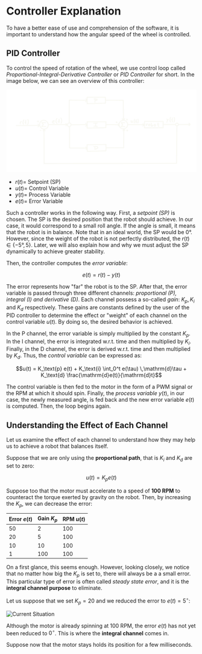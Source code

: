# Controller Explanation

To have a better ease of use and comprehension of the software, it is important to understand how the angular speed of the wheel is controlled. 

## PID Controller

To control the speed of rotation of the wheel, we use control loop called _Proportional-Integral-Derivative Controller_ or _PID Controller_ for short. In the image below, we can see an overview of this controller: 

![PID Controller Overview](../images/pid_diagram.png)
 
- $r(t) =$ Setpoint (SP)
- $u(t) =$ Control Variable
- $y(t) =$ Process Variable
- $e(t) =$ Error Variable

Such a controller works in the following way. First, a _setpoint (SP)_ is chosen. The SP is the desired position that the robot should achieve. In our case, it would correspond to a small roll angle. If the angle is small, it means that the robot is in balance. Note that in an ideal world, the SP would be $0°$. However, since the weight of the robot is not perfectly distributed, the $r(t) \in \left\{ -5°, 5 \right\}$. Later, we will also explain how and why we must adjust the SP dynamically to achieve greater stability.

Then, the controller computes the _error variable_:

$$e(t) = r(t) - y(t)$$

The error represents how "far" the robot is to the SP. After that, the error variable is passed through three different channels: _proportional (P), integral (I) and derivative (D)_. Each channel possess a so-called _gain_: $K_{p}, K_{i}$ and $K_{d}$ respectively. These gains are constants defined by the user of the PID controller to determine the effect or "weight" of each channel on the control variable $u(t)$. By doing so, the desired behavior is achieved.

In the P channel, the error variable is simply multiplied by the constant $K_{p}$. In the I channel, the error is integrated w.r.t. time and then multiplied by $K_{i}$. Finally, in the D channel, the error is derived w.r.t. time and then multiplied by $K_{d}$. Thus, the _control variable_ can be expressed as: 

$$u(t) = K_\text{p} e(t) + K_\text{i} \int_0^t e(\tau) \,\mathrm{d}\tau + K_\text{d} \frac{\mathrm{d}e(t)}{\mathrm{d}t}$$

The control variable is then fed to the motor in the form of a PWM signal or the RPM at which it should spin. Finally, the _process variable_ $y(t)$, in our case, the newly measured angle, is fed back and the new error variable $e(t)$ is computed. Then, the loop begins again. 

## Understanding the Effect of Each Channel

Let us examine the effect of each channel to understand how they may help us to achieve a robot that balances itself. 

Suppose that we are only using the **proportional path**, that is $K_{i}$ and $K_{d}$ are set to zero: 

$$u(t) = K_{p}e(t)$$

Suppose too that the motor must accelerate to a speed of **100 RPM** to counteract the torque exerted by gravity on the robot. Then, by increasing the $K_{p}$, we can decrease the error: 

| Error $e(t)$ | Gain $K_{p}$ | RPM $u(t)$          |
|--------------|--------------|---------------------|
| 50           | 2            | 100                 |
| 20           | 5            | 100                 |
| 10           | 10           | 100                 |
| 1            | 100          | 100                 |

On a first glance, this seems enough. However, looking closely, we notice that no matter how big the $K_{p}$ is set to, there will always be a a small error. This particular type of error is often called _steady state error_, and it is the **integral channel purpose** to eliminate.

Let us suppose that we set $K_{p} = 20$ and we reduced the error to $e(t) = 5^{\circ}$:

![Current Situation](images/integral.jpg)

Although the motor is already spinning at 100 RPM, the error $e(t)$ has not yet been reduced to $0^{\circ}$. This is where the **integral channel** comes in. 

Suppose now that the motor stays holds its position for a few milliseconds.